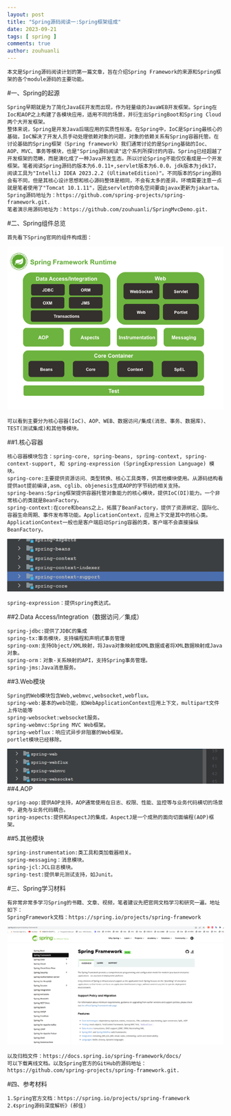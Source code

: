 ```yaml
---
layout: post
title: "Spring源码阅读一:Spring框架组成"
date: 2023-09-21
tags: [ spring ]
comments: true
author: zouhuanli
---
```


    本文是Spring源码阅读计划的第一篇文章，旨在介绍Spring Framework的来源和Spring框架的各个module源码的主要功能。

#一、Spring的起源

    Spring早期就是为了简化JavaEE开发而出现，作为轻量级的JavaWEB开发框架。Spring在Ioc和AOP之上构建了各模块应用，适用不同的场景，并衍生出SpringBoot和Spring Cloud 两个大开发框架。
    整体来说，Spring是开发Java后端应用的实质性标准。在Spring中，IoC是Spring最核心的基础，IoC解决了开发人员手动处理依赖对象的问题，对象的依赖关系有Spring容器托管。在讨论基础的Spring框架（Spring framework）我们通常讨论的是Spring基础的Ioc、AOP、MVC、事务等模块，也是"Spring源码阅读"这个系列所探讨的内容。Spring已经超越了开发框架的范畴，而是演化成了一种Java开发生态。所以讨论Spring不能仅仅看成是一个开发框架。笔者阅读Spring源码的版本为6.0.11+,servlet版本为6.0.0，jdk版本为jdk17，阅读工具为"IntelliJ IDEA 2023.2.2 (UltimateEdition)"。不同版本的Spring源码会有不同，但是其核心设计思想和核心源码整体是相同，不会有太多的差异。环境需要注意一点就是笔者使用了"Tomcat 10.1.11"，因此servlet的命名空间要由javax更新为jakarta。
    Spring源码地址为：https://github.com/spring-projects/spring-framework.git.
    笔者演示用源码地址为：https://github.com/zouhuanli/SpringMvcDemo.git.

#二、Spring组件总览

    首先看下Spring官网的组件构成图：
![Spring-overview](../images/2023-09-21-spring_source_code_reading_1/spring-overview.png)

    可以看到主要分为核心容器(IoC)、AOP、WEB、数据访问/集成(消息、事务、数据库)、TEST(测试集成)和其他等模块。

##1.核心容器

    核心容器模块包含：spring-core, spring-beans, spring-context, spring-context-support, 和 spring-expression (SpringExpression Language) 模块。
    spring-core:主要提供资源访问、类型转换、核心工具类等，供其他模块使用。从源码结构看提供aot提前编译,asm、cglib、objenesis生成AOP的字节码的相关支持。
    spring-beans:Spring框架提供容器托管对象能力的核心模块，提供IoC(DI)能力。一个非常核心的类就是BeanFactory。
    spring-context:在core和beans之上，拓展了BeanFactory，提供了资源绑定、国际化、容器生命周期、事件发布等功能。ApplicationContext，应用上下文是其中的核心类。ApplicationContext一般也是客户端启动Spring容器的类，客户端不会直接操纵BeanFactory。
![spring-core和spring-beans](../images/2023-09-21-spring_source_code_reading_1/core_and_beans.png)
    
    spring-expression：提供spring表达式。

##2.Data Access/Integration（数据访问／集成）

    spring-jdbc:提供了JDBC的集成
    spring-tx:事务模块，支持编程和声明式事务管理
    spring-oxm:支持Object/XML映射，将Java对象映射成XML数据或者将XML数据映射成Java对象。
    spring-orm：对象-关系映射的API，支持Spring事务管理。
    spring-jms:Java消息服务。

##3.Web模块

    Spring的Web模块包含Web,webmvc,websocket,webflux。
    spring-web:基本的web功能，如WebApplicationContext应用上下文，multipart文件上传功能等
    spring-websocket:websocket服务。
    spring-webmvc:Spring MVC Web框架。
    spring-webflux：响应式异步非阻塞的Web框架。
    portlet模块已经移除。
![spring-web](../images/2023-09-21-spring_source_code_reading_1/web.png)
##4.AOP

    spring-aop:提供AOP支持，AOP通常使用在日志、权限、性能、监控等与业务代码横切的场景中，避免与业务代码耦合。
    spring-aspects:提供和AspectJ的集成，AspectJ是一个成熟的面向切面编程(AOP)框架。

##5.其他模块

    spring-instrumentation:类工具和类加载器相关。
    spring-messaging：消息模块。
    spring-jcl:JCL日志模块。
    spring-test:提供单元测试支持，如Junit。

#三、Spring学习材料

    有非常非常多学习Spring的书籍、文章、视频，笔者建议先把官网文档学习和研究一遍。地址如下：
    SpringFramework文档：https://spring.io/projects/spring-framework
![springdoc](../images/2023-09-21-spring_source_code_reading_1/springdoc.png)
    
    以及归档文件：https://docs.spring.io/spring-framework/docs/
    可以下载离线文档。以及Spring官方的GitHub的源码地址：https://github.com/spring-projects/spring-framework.git.

#四、参考材料

    1.Spring官方文档：https://spring.io/projects/spring-framework
    2.《spring源码深度解析》(郝佳)